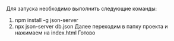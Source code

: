 Для запуска необходимо выполнить следующие команды:
1) npm install -g json-server
2) npx json-server db.json
Далее переходим в папку проекта и нажимаем на index.html
Готово
